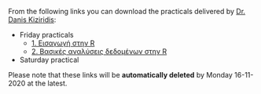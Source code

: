 From the following links you can download the practicals delivered by [Dr. Danis Kiziridis](http://danis.rf.gd):  

- Friday practicals
    - [1. Εισαγωγή στην R](http://danis.rf.gd/tutorials/)
    - [2. Βασικές αναλύσεις δεδομένων στην R](http://danis.rf.gd/tutorials/)
- Saturday practical

Please note that these links will be **automatically deleted** by Monday 16-11-2020 at the latest.
